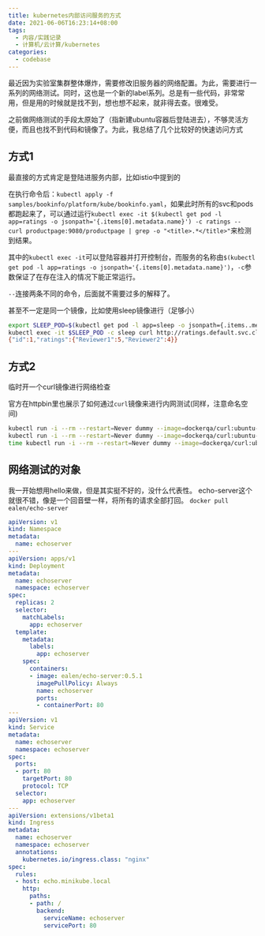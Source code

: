 ```yaml
---
title: kubernetes内部访问服务的方式
date: 2021-06-06T16:23:14+08:00
tags:
  - 内容/实践记录
  - 计算机/云计算/kubernetes
categories:
  - codebase
---
```


最近因为实验室集群整体爆炸，需要修改旧服务器的网络配置。为此，需要进行一系列的网络测试。同时，这也是一个新的label系列。总是有一些代码，非常常用，但是用的时候就是找不到，想也想不起来，就非得去查。很难受。

之前做网络测试的手段太原始了（指新建ubuntu容器后登陆进去），不够灵活方便，而且也找不到代码和镜像了。为此，我总结了几个比较好的快速访问方式

## 方式1

最直接的方式肯定是登陆进服务内部，比如istio中提到的

在执行命令后：`kubectl apply -f samples/bookinfo/platform/kube/bookinfo.yaml`，如果此时所有的svc和pods都跑起来了，可以通过运行`kubectl exec -it $(kubectl get pod -l app=ratings -o jsonpath='{.items[0].metadata.name}') -c ratings -- curl productpage:9080/productpage | grep -o "<title>.*</title>"`来检测到结果。

其中的`kubectl exec -it`可以登陆容器并打开控制台，而服务的名称由`$(kubectl get pod -l app=ratings -o jsonpath='{.items[0].metadata.name}')`，`-c`参数保证了在存在注入的情况下能正常运行。

`--`连接两条不同的命令，后面就不需要过多的解释了。

甚至不一定是同一个镜像，比如使用sleep镜像进行（足够小）
```bash
export SLEEP_POD=$(kubectl get pod -l app=sleep -o jsonpath={.items..metadata.name})#这里要自行加上-n=test
kubectl exec -it $SLEEP_POD -c sleep curl http://ratings.default.svc.cluster.local:9080/ratings/1
{"id":1,"ratings":{"Reviewer1":5,"Reviewer2":4}}
```

## 方式2

临时开一个curl镜像进行网络检查

官方在httpbin里也展示了如何通过`curl`镜像来进行内网测试(同样，注意命名空间)
```bash
kubectl run -i --rm --restart=Never dummy --image=dockerqa/curl:ubuntu-trusty --command -- curl --silent httpbin:8000/html
kubectl run -i --rm --restart=Never dummy --image=dockerqa/curl:ubuntu-trusty --command -- curl --silent --head httpbin:8000/status/500
time kubectl run -i --rm --restart=Never dummy --image=dockerqa/curl:ubuntu-trusty --command -- curl --silent httpbin:8000/delay/5
```

## 网络测试的对象
我一开始想用hello来做，但是其实挺不好的，没什么代表性。
echo-server这个就很不错，像是一个回音壁一样，将所有的请求全部打回。
`docker pull ealen/echo-server`

```yaml
apiVersion: v1
kind: Namespace
metadata:
  name: echoserver
---
apiVersion: apps/v1
kind: Deployment
metadata:
  name: echoserver
  namespace: echoserver
spec:
  replicas: 2
  selector:
    matchLabels:
      app: echoserver
  template:
    metadata:
      labels:
        app: echoserver
    spec:
      containers:
      - image: ealen/echo-server:0.5.1
        imagePullPolicy: Always
        name: echoserver
        ports:
        - containerPort: 80
---
apiVersion: v1
kind: Service
metadata:
  name: echoserver
  namespace: echoserver
spec:
  ports:
  - port: 80
    targetPort: 80
    protocol: TCP
  selector:
    app: echoserver
---
apiVersion: extensions/v1beta1
kind: Ingress
metadata:
  name: echoserver
  namespace: echoserver
  annotations:
    kubernetes.io/ingress.class: "nginx"
spec:
  rules:
  - host: echo.minikube.local
    http:
      paths:
      - path: /
        backend:
          serviceName: echoserver
          servicePort: 80
```